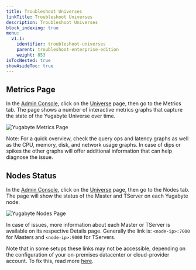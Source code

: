 ```yaml
---
title: Troubleshoot Universes
linkTitle: Troubleshoot Universes
description: Troubleshoot Universes
block_indexing: true
menu:
  v1.1:
    identifier: troubleshoot-universes
    parent: troubleshoot-enterprise-edition
    weight: 853
isTocNested: true
showAsideToc: true
---
```


## Metrics Page
In the [Admin Console](../../../deploy/enterprise-edition/install-admin-console/), click on the [Universe](../../../architecture/concepts/universe/#universe) page, then go to the Metrics tab.
The page shows a number of interactive metrics graphs that capture the state of the Yugabyte Universe over time. 

![Yugabyte Metrics Page](/images/troubleshooting/check-metrics.png)

Note: For a quick overview, check the query ops and latency graphs as well as the CPU, memory, disk, and network usage graphs. In case of dips or spikes the other graphs will offer additional information that can help diagnose the issue.


## Nodes Status
In the [Admin Console](../../../deploy/enterprise-edition/install-admin-console/), click on the [Universe](../../../architecture/concepts/universe/#universe) page, then go to the Nodes tab.
The page will show the status of the Master and TServer on each Yugabyte node.

![Yugabyte Nodes Page](/images/troubleshooting/check-node-status.png)

In case of issues, more information about each Master or TServer is available on its respective Details page. 
Generally the link is: `<node-ip>:7000` for Masters and `<node-ip>:9000` for TServers.

Note that in some setups these links may not be accessible, depending on the configuration of your on-premises datacenter or cloud-provider account. To fix this, read more [here](../../nodes/check-processes/).
